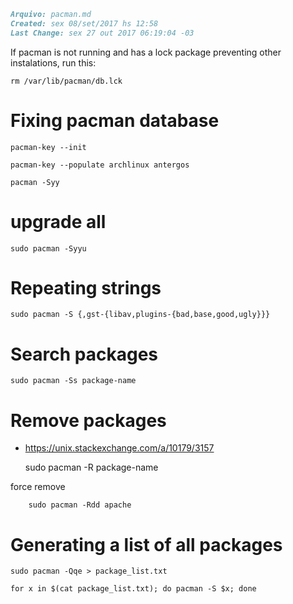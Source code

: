 ``` markdown
Arquivo: pacman.md
Created: sex 08/set/2017 hs 12:58
Last Change: sex 27 out 2017 06:19:04 -03
```

If pacman is not running and has a lock package preventing
other instalations, run this:

    rm /var/lib/pacman/db.lck

# Fixing pacman database

    pacman-key --init

    pacman-key --populate archlinux antergos

    pacman -Syy

# upgrade all

    sudo pacman -Syyu

# Repeating strings

    sudo pacman -S {,gst-{libav,plugins-{bad,base,good,ugly}}}

# Search packages

    sudo pacman -Ss package-name

# Remove packages
+ https://unix.stackexchange.com/a/10179/3157

    sudo pacman -R package-name

force remove

		sudo pacman -Rdd apache

# Generating a list of all packages

	sudo pacman -Qqe > package_list.txt

	for x in $(cat package_list.txt); do pacman -S $x; done
